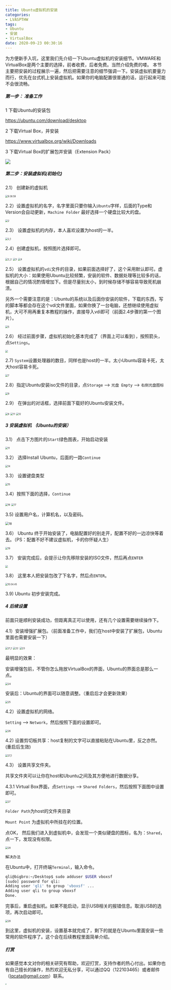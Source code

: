 ```yaml
---
title: Ubuntu虚拟机的安装
categories: 
- LVASPTHW
tags: 
- Ubuntu
- 安装
- VirtualBox
date: 2020-09-23 00:30:16
---
```




为方便新手入坑，这里我们先介绍一下Ubuntu虚拟机的安装细节。VMWARE和VirtualBox是两个主要的选择，前者收费，后者免费。当然介绍免费的喽。 本节主要把安装的过程展示一遍，然后把需要注意的细节强调一下。安装虚拟机要量力而行，优先在台式机上安装虚拟机。如果你的电脑配置很普通的话，运行起来可能不会很流畅。

##### 第一步： 准备工作

1 下载Ubuntu的安装包

https://ubuntu.com/download/desktop

2 下载Virtual Box，并安装

https://www.virtualbox.org/wiki/Downloads

3 下载Virtual Box的扩展包并安装（Extension Pack）

![](A22/VM_D.png)

##### 第二步：安装虚拟机(初始化)

2.1） 创建新的虚拟机

<img src="A22/1.png" alt=" 9.38.59" style="zoom:50%;" />

2.2）设置虚拟机的名字，名字里面只要你输入`Ubuntu`字样，后面的Type和Version会自动更新，`Machine Folder` 最好选择一个硬盘比较大的盘。 

<img src="A22/2.png" alt="2" style="zoom:50%;" />

2.3） 设置虚拟机的内存，本人喜欢设置为host的一半。

<img src="A22/2_1.png" alt="2_1" style="zoom:50%;" />

2.4）创建虚拟机，按照图片选择即可。

<img src="A22/2_2.png" alt="2_2" style="zoom:50%;" />

<img src="A22/3.png" alt="3" style="zoom:50%;" />

<img src="A22/4.png" alt="4" style="zoom:50%;" />

2.5） 设置虚拟机的`vdi`文件的目录，如果前面选择好了，这个采用默认即可。虚拟机的大小：如果使用Ubuntu比较频繁，安装的软件、数据处理等比较多的话，根据自己的情况酌情增加下。但是尽量别太小，到时候存储不够容易导致死机崩溃。

另外一个需要注意的是：Ubuntu的系统以及后面你安装的软件，下载的东西，写的脚本等都会存在这个vdi文件里面，如果你换了一台电脑，还想继续使用虚拟机，大可不用再重复本教程的操作，直接导入vdi即可（前面2.4步骤的第一个图片）。

<img src="A22/5.png" alt="5" style="zoom:50%;" />



2.6） 经过前面步骤，虚拟机初始化基本完成了（界面上可以看到），按照箭头，点`Settings`。

<img src="A22/6.png" style="zoom:50%;" />



2.7) `System`设置处理器的数目，同样也是host的一半。太小Ubuntu容易卡死，太大host容易卡死。

<img src="A22/7.png" alt="7" style="zoom:50%;" />

2.8）指定Ubuntu安装iso文件的目录，点`Storage` --> `光盘 Empty` --> `右侧光盘图标` 

<img src="A22/9.png" alt="9" style="zoom:50%;" />



2.9） 在弹出的对话框，选择前面下载好的Ubuntu安装文件。

<img src="A22/10.png" alt="8" style="zoom:50%;" />

<img src="A22/11.png" alt="11" style="zoom: 50%;" />



<img src="A22/12.png" alt="12" style="zoom:50%;" />



##### 3 安装虚拟机 （Ubuntu的安装）

3.1） 点击下方图片的`Start`绿色图表，开始启动安装

<img src="A22/13.png" alt="11" style="zoom:50%;" />



3.2） 选择Install Ubuntu，后面的一路`Continue`

<img src="A22/14.png" alt="14" style="zoom:50%;" />

3.3） 设置键盘类型

<img src="A22/15.png" alt="15" style="zoom:50%;" />



3.4）按照下面的选择，`Continue`

<img src="A22/16.png" alt="16" style="zoom:50%;" />



<img src="A22/17.png" alt="17" style="zoom:50%;" />

3.5) 设置用户名，计算机名，以及密码。

<img src="A22/18.png" alt="18" style="zoom: 67%;" />



3.6） Ubuntu 终于开始安装了，电脑配置好的别走开，配置不好的一边凉快等着去。（PS：配置不好不建议虚拟机，卡的你怀疑人生）

<img src="A22/19.png" alt="19" style="zoom:50%;" />



3.7） 安装完成后，会提示让你先移除安装的ISO文件，然后再点`ENTER`

<img src="A22/20.png" style="zoom:50%;" />



3.8） 这里本人把安装包改了下名字，然后点`ENTER`。

<img src="A22/21.png" alt=" 10.04.45" style="zoom:50%;" />

3.9) Ubuntu 初步安装完成。



##### 4 后续设置

前面只是顺利安装成功，但距离真正可以使用，还有几个设置需要继续操作下。

4.1）安装增强扩展包。（前面准备工作中，我们在host中安装了扩展包，Ubuntu里面也需要安装一下）

<img src="A22/21_1.png" alt="21_1" style="zoom:50%;" />

<img src="A22/22.png" alt="22" style="zoom:50%;" />

<img src="A22/23.png" alt="23" style="zoom:50%;" />



最明显的效果：

安装增强包前，不管你怎么拖放VirtualBox的界面，Ubuntu的界面总是那么一点。

<img src="A22/24.png" alt="24" style="zoom:50%;" />



安装后：Ubuntu的界面可以随意调整。（重启后才会更新效果）

<img src="A22/25.png" alt="25" style="zoom:50%;" />



4.2）设置虚拟机的网络。

`Setting` --> `Network`，然后按照下面的设置即可。

<img src="A22/26.png" alt="26" style="zoom:50%;" />



4.2) 设置剪切板共享：host复制的文字可以直接粘贴在Ubuntu里，反之亦然。(重启后生效)

<img src="A22/27_1.png" alt="27_1" style="zoom:50%;" />



4.3） 设置共享文件夹。

共享文件夹可以让你在host和Ubuntu之间及其方便地进行数据分享。

4.3.1 Virtual Box界面，点`Settings` --> `Shared Folders`，然后按照下面图中设置即可。



<img src="A22/27.png" alt="27" style="zoom:50%;" />



`Folder Path`为host的文件夹目录

`Mount Point` 为虚拟机中所挂在的位置。

点OK， 然后我们进入到虚拟机中，会发现一个类似硬盘的图标，名为：`Shared`，点一下，发现没有权限。

<img src="A22/28.png" alt="28" style="zoom:50%;" />



`解决办法`

在Ubuntu中，打开终端`Terminal`，输入命令。

```bash
qli@bigbro:~/Desktop$ sudo adduser $USER vboxsf 
[sudo] password for qli: 
Adding user 'qli' to group 'vboxsf' ...
Adding user qli to group vboxsf
Done.
```

完事后，重启虚拟机。如果不能启动，显示USB相关的报错信息。取消USB的选项，再次启动即可。

<img src="A22/29.png" alt="28" style="zoom:50%;" />



到这里，虚拟机的安装，设置基本就完成了，剩下的就是在Ubuntu里面安装一些常用的软件程序了。这个会在后续教程里面简单介绍。



##### 打赏

如果感觉本文对你的相关研究有帮助，欢迎打赏，支持作者的热心付出。如果你也有自己擅长的操作，热烈欢迎无私分享，可以通过QQ（122103465）或者邮件（lqcata@gmail.com）联系。

<img src="D:/bigbrosci.github.io/LVTHW-master/LVTHW/source/_posts/A22/打赏码.jpg" style="zoom:25%;" />